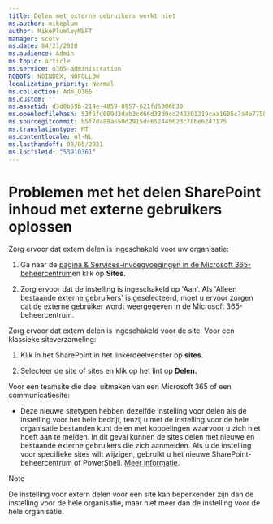 ```yaml
---
title: Delen met externe gebruikers werkt niet
ms.author: mikeplum
author: MikePlumleyMSFT
manager: scotv
ms.date: 04/21/2020
ms.audience: Admin
ms.topic: article
ms.service: o365-administration
ROBOTS: NOINDEX, NOFOLLOW
localization_priority: Normal
ms.collection: Adm_O365
ms.custom: ''
ms.assetid: d3d0b69b-214e-4859-8957-621fd6306b30
ms.openlocfilehash: 53f6fd009d3dab3cd66d33d9cd248201219caa1605c7a4e7758a5a8d720f68c2
ms.sourcegitcommit: b5f7da89a650d2915dc652449623c78be6247175
ms.translationtype: MT
ms.contentlocale: nl-NL
ms.lasthandoff: 08/05/2021
ms.locfileid: "53910361"
---
```

# <a name="fix-problems-sharing-sharepoint-content-with-external-users"></a>Problemen met het delen SharePoint inhoud met externe gebruikers oplossen

Zorg ervoor dat extern delen is ingeschakeld voor uw organisatie:
  
1. Ga naar de [pagina &amp; Services-invoegvoegingen in de Microsoft 365-beheercentrum](https://portal.office.com/adminportal/home#/Settings/ServicesAndAddIns)en klik op **Sites.**
    
2. Zorg ervoor dat de instelling is ingeschakeld op 'Aan'. Als 'Alleen bestaande externe gebruikers' is geselecteerd, moet u ervoor zorgen dat de externe gebruiker wordt weergegeven in de Microsoft 365-beheercentrum.
    
Zorg ervoor dat extern delen is ingeschakeld voor de site. Voor een klassieke siteverzameling:
  
1. Klik in het SharePoint in het linkerdeelvenster op **sites.**
    
2. Selecteer de site of sites en klik op het lint op **Delen.**
    
Voor een teamsite die deel uitmaken van een Microsoft 365 of een communicatiesite:
  
- Deze nieuwe sitetypen hebben dezelfde instelling voor delen als de instelling voor het hele bedrijf, tenzij u met de instelling voor de hele organisatie bestanden kunt delen met koppelingen waarvoor u zich niet hoeft aan te melden. In dit geval kunnen de sites delen met nieuwe en bestaande externe gebruikers die zich aanmelden. Als u de instelling voor specifieke sites wilt wijzigen, gebruikt u het nieuwe SharePoint-beheercentrum of PowerShell. [Meer informatie](https://go.microsoft.com/fwlink/?linkid=871863).
    
> [!NOTE]
> De instelling voor extern delen voor een site kan beperkender zijn dan de instelling voor de hele organisatie, maar niet meer dan de instelling voor de hele organisatie. 
  

